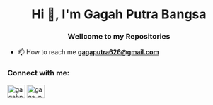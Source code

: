 <h1 align="center">Hi 👋, I'm Gagah Putra Bangsa</h1>
<h3 align="center">Wellcome to my Repositories</h3>

- 📫 How to reach me **gagaputra626@gmail.com**

<h3 align="left">Connect with me:</h3>
<p align="left">
<a href="https://linkedin.com/in/gagahputrabangsa" target="blank"><img align="center" src="https://raw.githubusercontent.com/rahuldkjain/github-profile-readme-generator/master/src/images/icons/Social/linked-in-alt.svg" alt="gagahputrabangsa" height="30" width="40" /></a>
<a href="https://instagram.com/gaga_putra.b" target="blank"><img align="center" src="https://raw.githubusercontent.com/rahuldkjain/github-profile-readme-generator/master/src/images/icons/Social/instagram.svg" alt="gaga_putra.b" height="30" width="40" /></a>
</p>
